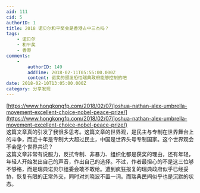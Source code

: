 ```yaml
---
aid: 111
cid: 5
authorID: 1
title: 2018 诺贝尔和平奖会是香港占中三杰吗？
tags:
    - 诺贝尔
    - 和平奖
    - 香港
comments:
    -
        authorID: 149
        addTime: 2018-02-11T05:55:00.000Z
        content: 诺奖的颁发恐怕瑞典政府能够控制的吧
date: 2018-02-10T13:05:00.000Z
category: 分享发现
---
```


[https://www.hongkongfp.com/2018/02/07/joshua-nathan-alex-umbrella-movement-excellent-choice-nobel-peace-prize/](https://www.hongkongfp.com/2018/02/07/joshua-nathan-alex-umbrella-movement-excellent-choice-nobel-peace-prize/)  
这篇文章真的引发了我很多思考。这篇文章的世界观，是民主与专制在世界舞台上的斗争，而近十年是专制大大超过民主，中国是世界头号专制国家。这个世界观会不会是个世界共识？  
这篇文章非常有说服力，反抗专制、非暴力、组织化都是获奖的理由，还有年轻，年轻人开始发出自己的声音，作出自己的选择。不过，作者最担心的不是这三位够不够格，而是瑞典诺贝尔组委会敢不敢给。遭到疯狂报复的瑞典政府似乎已经妥协，恢复有限的正常外交，同时对刘晓波不置一词。而瑞典民间似乎也是沉默的状态。
